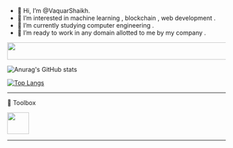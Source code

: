 - 👋 Hi, I’m @VaquarShaikh.
- 👀 I’m interested in machine learning , blockchain , web development .
- 🌱 I’m currently studying computer engineering .
- 💞️ I’m ready to work in any domain allotted to me by my company .

<img src="https://media.giphy.com/media/4UzW8S83pWoKs/giphy.gif" width="1300" height="40" />

![Anurag's GitHub stats](https://github-readme-stats.vercel.app/api?username=VaquarShaikh&show_icons=true&theme=radical)

[![Top Langs](https://github-readme-stats.vercel.app/api/top-langs/?username=VaquarShaikh&theme=tokyonight)](https://github.com/anuraghazra/github-readme-stats)

---

🧰 Toolbox

<img src="https://worldvectorlogo.com/logo/blockchain" width="50" height="50" />

---

<!---
VaquarShaikh/VaquarShaikh is a ✨ special ✨ repository because its `README.md` (this file) appears on your GitHub profile.
You can click the Preview link to take a look at your changes.
--->

